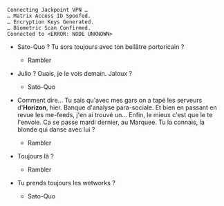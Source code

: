     Connecting Jackpoint VPN …
    … Matrix Access ID Spoofed.
    … Encryption Keys Generated.
    … Biometric Scan Confirmed.
    Connected to <ERROR: NODE UNKNOWN>

* Sato-Quo ? Tu sors toujours avec ton bellâtre portoricain ?
    * Rambler

* Julio ? Ouais, je le vois demain. Jaloux ?
    * Sato-Quo

* Comment dire... Tu sais qu'avec mes gars on a tapé les serveurs d'**Horizon**, hier. Banque d'analyse para-sociale. Et bien en passant en revue les me-feeds, j'en ai trouvé un... Enfin, le mieux c'est que le te l'envoie. Ca se passe mardi dernier, au Marquee. Tu la connais, la blonde qui danse avec lui ?
    * Rambler

* Toujours là ?
    * Rambler

* Tu prends toujours les wetworks ?
    * Sato-Quo
